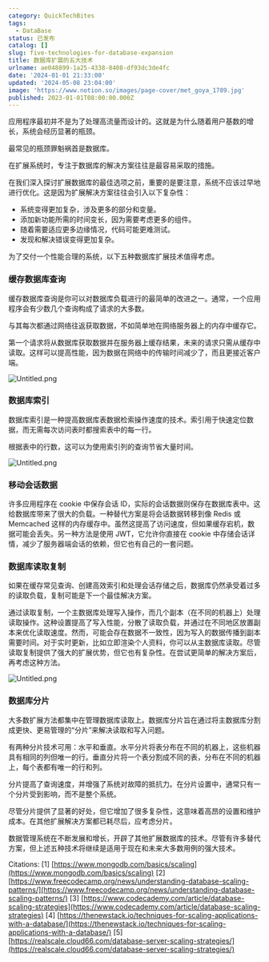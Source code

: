 ```yaml
---
category: QuickTechBites
tags:
  - DataBase
status: 已发布
catalog: []
slug: five-technologies-for-database-expansion
title: 数据库扩展的五大技术
urlname: ae048899-1a25-4338-8408-df93dc3de4fc
date: '2024-01-01 21:33:00'
updated: '2024-05-08 23:04:00'
image: 'https://www.notion.so/images/page-cover/met_goya_1789.jpg'
published: 2023-01-01T08:00:00.000Z
---
```


应用程序最初并不是为了处理高流量而设计的。这就是为什么随着用户基数的增长，系统会经历显著的瓶颈。


最常见的瓶颈罪魁祸首是数据库。


在扩展系统时，专注于数据库的解决方案往往是最容易采取的措施。


在我们深入探讨扩展数据库的最佳选项之前，重要的是要注意，系统不应该过早地进行优化。这是因为扩展解决方案往往会引入以下复杂性：

- 系统变得更加复杂，涉及更多的部分和变量。
- 添加新功能所需的时间变长，因为需要考虑更多的组件。
- 随着需要适应更多边缘情况，代码可能更难测试。
- 发现和解决错误变得更加复杂。

为了交付一个性能合理的系统，以下五种数据库扩展技术值得考虑。


### **缓存数据库查询**


缓存数据库查询是你可以对数据库负载进行的最简单的改进之一。通常，一个应用程序会有少数几个查询构成了请求的大多数。


与其每次都通过网络往返获取数据，不如简单地在网络服务器上的内存中缓存它。


第一个请求将从数据库获取数据并在服务器上缓存结果，未来的请求只需从缓存中读取。这样可以提高性能，因为数据在网络中的传输时间减少了，而且更接近客户端。


![Untitled.png](https://prod-files-secure.s3.us-west-2.amazonaws.com/5d24fe63-e567-4804-86f9-9fdc62e13082/90ccd300-8cb4-4392-a93f-76f7d0b7f352/Untitled.png?X-Amz-Algorithm=AWS4-HMAC-SHA256&X-Amz-Content-Sha256=UNSIGNED-PAYLOAD&X-Amz-Credential=ASIAZI2LB46622WEH3FS%2F20250323%2Fus-west-2%2Fs3%2Faws4_request&X-Amz-Date=20250323T053703Z&X-Amz-Expires=3600&X-Amz-Security-Token=IQoJb3JpZ2luX2VjEHMaCXVzLXdlc3QtMiJIMEYCIQCK7AAcKHdGgR%2FP%2BRvmVO8kVBOaA6%2FCRCJW9O3d%2FdiX7wIhAPnMiXOkeyzfSKAnxg1nGq9A8dyw8IDvU86ENPvGenZ8KogECMv%2F%2F%2F%2F%2F%2F%2F%2F%2F%2FwEQABoMNjM3NDIzMTgzODA1Igw2K2RuLkW7VVYTaGQq3AMjjzQ35VkEGnhT%2F9ellU04Ofwm7LCADUx2BVT2O5EQmeLaa2UWjk%2BIMyNhigjHuNde4CBfwkAPGY9HWnVk0iAGlxf6eKOEws6MF7I8NIxntuGev8ReQF%2F7F%2BQQANM9kM%2Fji%2FHPeCYE8knYj8O0HouGdaDmtnLNeQUMX%2BUiGAxGbJAVIkqY5lgHNqzePKFpN%2BPfrI9u7zUI6LciuqcsDxnpBD5zEQphpt9XWdtVPw0VfoGv27SzkqkcbT441F6fQbCdsktdDPZRjgwYDOUBIX9C1LnDfoJuuFpKF6yffxh0GMjaEga3hGCRAOIDhTs64K3MuCCP0SBIb2QC0YE4jw%2FIbd543MhHwTnShhU4EyRZ8HyXMFv0fU3IW36m%2BA%2Flo4se743nzVaLRO21gxDMJpJriPmXdn0Hw40KQl6duLbsWD4lewaL5kiUjfVqp4BOuSImGbd80em6u1k8FgQIFb56ary9RurjYdDNihhzTQkAcJEVFcD0ehpCc5R7vs6TQh%2B2x6sB3EXJJjrC%2Fo6U0U4Pi1%2FhHvWORQnPo0m%2FuttwenzUAPYRj9VQmJAcc1mt0OrT1BauQejoc64D0hzWmgjFuS%2F5Llgzd3ZyxkSPkfu%2BA6kCBwHvGiB0z6MwnjDL4P2%2BBjqkAcL6D5YNtOfC4uoZriQBXPE6fswz07G0Ufcumq97XthcR1MOpap9Dd%2F%2BYeaxbJWZ9tEQX4Vp2RZAMrZx0fY0KSdBt%2F6PYh%2B%2FsKCB%2BHaCMv8HpXJgRR%2F15ZMwKMPN2UXvPPKygYThO1Ll4shhGeMkGCwAMMXwl6YTb8qHwUcJJ8Sy3ApCr7MYni5UgCufR6fEauLVbV%2FmcbA1fIA5pjEwHHSRum0B&X-Amz-Signature=8d94db2c5fec35420c49eaa794deedaaaa918f3fdd56ebb208002cce7f3579e1&X-Amz-SignedHeaders=host&x-id=GetObject)


### **数据库索引**


数据库索引是一种提高数据库表数据检索操作速度的技术。索引用于快速定位数据，而无需每次访问表时都搜索表中的每一行。


根据表中的行数，这可以为使用索引列的查询节省大量时间。


![Untitled.png](https://prod-files-secure.s3.us-west-2.amazonaws.com/5d24fe63-e567-4804-86f9-9fdc62e13082/d4109739-24f9-4adf-abd6-8eec0d12f3c8/Untitled.png?X-Amz-Algorithm=AWS4-HMAC-SHA256&X-Amz-Content-Sha256=UNSIGNED-PAYLOAD&X-Amz-Credential=ASIAZI2LB46622WEH3FS%2F20250323%2Fus-west-2%2Fs3%2Faws4_request&X-Amz-Date=20250323T053703Z&X-Amz-Expires=3600&X-Amz-Security-Token=IQoJb3JpZ2luX2VjEHMaCXVzLXdlc3QtMiJIMEYCIQCK7AAcKHdGgR%2FP%2BRvmVO8kVBOaA6%2FCRCJW9O3d%2FdiX7wIhAPnMiXOkeyzfSKAnxg1nGq9A8dyw8IDvU86ENPvGenZ8KogECMv%2F%2F%2F%2F%2F%2F%2F%2F%2F%2FwEQABoMNjM3NDIzMTgzODA1Igw2K2RuLkW7VVYTaGQq3AMjjzQ35VkEGnhT%2F9ellU04Ofwm7LCADUx2BVT2O5EQmeLaa2UWjk%2BIMyNhigjHuNde4CBfwkAPGY9HWnVk0iAGlxf6eKOEws6MF7I8NIxntuGev8ReQF%2F7F%2BQQANM9kM%2Fji%2FHPeCYE8knYj8O0HouGdaDmtnLNeQUMX%2BUiGAxGbJAVIkqY5lgHNqzePKFpN%2BPfrI9u7zUI6LciuqcsDxnpBD5zEQphpt9XWdtVPw0VfoGv27SzkqkcbT441F6fQbCdsktdDPZRjgwYDOUBIX9C1LnDfoJuuFpKF6yffxh0GMjaEga3hGCRAOIDhTs64K3MuCCP0SBIb2QC0YE4jw%2FIbd543MhHwTnShhU4EyRZ8HyXMFv0fU3IW36m%2BA%2Flo4se743nzVaLRO21gxDMJpJriPmXdn0Hw40KQl6duLbsWD4lewaL5kiUjfVqp4BOuSImGbd80em6u1k8FgQIFb56ary9RurjYdDNihhzTQkAcJEVFcD0ehpCc5R7vs6TQh%2B2x6sB3EXJJjrC%2Fo6U0U4Pi1%2FhHvWORQnPo0m%2FuttwenzUAPYRj9VQmJAcc1mt0OrT1BauQejoc64D0hzWmgjFuS%2F5Llgzd3ZyxkSPkfu%2BA6kCBwHvGiB0z6MwnjDL4P2%2BBjqkAcL6D5YNtOfC4uoZriQBXPE6fswz07G0Ufcumq97XthcR1MOpap9Dd%2F%2BYeaxbJWZ9tEQX4Vp2RZAMrZx0fY0KSdBt%2F6PYh%2B%2FsKCB%2BHaCMv8HpXJgRR%2F15ZMwKMPN2UXvPPKygYThO1Ll4shhGeMkGCwAMMXwl6YTb8qHwUcJJ8Sy3ApCr7MYni5UgCufR6fEauLVbV%2FmcbA1fIA5pjEwHHSRum0B&X-Amz-Signature=88b9a1e3503d0065a18818643d39a361f4db68ebee53c53a4d6b763918659a17&X-Amz-SignedHeaders=host&x-id=GetObject)


### **移动会话数据**


许多应用程序在 cookie 中保存会话 ID，实际的会话数据则保存在数据库表中。这给数据库带来了很大的负载。一种替代方案是将会话数据转移到像 Redis 或 Memcached 这样的内存缓存中。虽然这提高了访问速度，但如果缓存宕机，数据可能会丢失。另一种方法是使用 JWT，它允许你直接在 cookie 中存储会话详情，减少了服务器端会话的依赖，但它也有自己的一套问题。


### **数据库读取复制**


如果在缓存常见查询、创建高效索引和处理会话存储之后，数据库仍然承受着过多的读取负载，复制可能是下一个最佳解决方案。


通过读取复制，一个主数据库处理写入操作，而几个副本（在不同的机器上）处理读取操作。这种设置提高了写入性能，分散了读取负载，并通过在不同地区放置副本来优化读取速度。然而，可能会存在数据不一致性，因为写入的数据传播到副本需要时间。对于实时更新，比如立即渲染个人资料，你可以从主数据库读取。尽管读取复制提供了强大的扩展优势，但它也有复杂性。在尝试更简单的解决方案后，再考虑这种方法。


![Untitled.png](https://prod-files-secure.s3.us-west-2.amazonaws.com/5d24fe63-e567-4804-86f9-9fdc62e13082/24928cbe-8502-42c3-8c51-57b72171cc67/Untitled.png?X-Amz-Algorithm=AWS4-HMAC-SHA256&X-Amz-Content-Sha256=UNSIGNED-PAYLOAD&X-Amz-Credential=ASIAZI2LB46622WEH3FS%2F20250323%2Fus-west-2%2Fs3%2Faws4_request&X-Amz-Date=20250323T053703Z&X-Amz-Expires=3600&X-Amz-Security-Token=IQoJb3JpZ2luX2VjEHMaCXVzLXdlc3QtMiJIMEYCIQCK7AAcKHdGgR%2FP%2BRvmVO8kVBOaA6%2FCRCJW9O3d%2FdiX7wIhAPnMiXOkeyzfSKAnxg1nGq9A8dyw8IDvU86ENPvGenZ8KogECMv%2F%2F%2F%2F%2F%2F%2F%2F%2F%2FwEQABoMNjM3NDIzMTgzODA1Igw2K2RuLkW7VVYTaGQq3AMjjzQ35VkEGnhT%2F9ellU04Ofwm7LCADUx2BVT2O5EQmeLaa2UWjk%2BIMyNhigjHuNde4CBfwkAPGY9HWnVk0iAGlxf6eKOEws6MF7I8NIxntuGev8ReQF%2F7F%2BQQANM9kM%2Fji%2FHPeCYE8knYj8O0HouGdaDmtnLNeQUMX%2BUiGAxGbJAVIkqY5lgHNqzePKFpN%2BPfrI9u7zUI6LciuqcsDxnpBD5zEQphpt9XWdtVPw0VfoGv27SzkqkcbT441F6fQbCdsktdDPZRjgwYDOUBIX9C1LnDfoJuuFpKF6yffxh0GMjaEga3hGCRAOIDhTs64K3MuCCP0SBIb2QC0YE4jw%2FIbd543MhHwTnShhU4EyRZ8HyXMFv0fU3IW36m%2BA%2Flo4se743nzVaLRO21gxDMJpJriPmXdn0Hw40KQl6duLbsWD4lewaL5kiUjfVqp4BOuSImGbd80em6u1k8FgQIFb56ary9RurjYdDNihhzTQkAcJEVFcD0ehpCc5R7vs6TQh%2B2x6sB3EXJJjrC%2Fo6U0U4Pi1%2FhHvWORQnPo0m%2FuttwenzUAPYRj9VQmJAcc1mt0OrT1BauQejoc64D0hzWmgjFuS%2F5Llgzd3ZyxkSPkfu%2BA6kCBwHvGiB0z6MwnjDL4P2%2BBjqkAcL6D5YNtOfC4uoZriQBXPE6fswz07G0Ufcumq97XthcR1MOpap9Dd%2F%2BYeaxbJWZ9tEQX4Vp2RZAMrZx0fY0KSdBt%2F6PYh%2B%2FsKCB%2BHaCMv8HpXJgRR%2F15ZMwKMPN2UXvPPKygYThO1Ll4shhGeMkGCwAMMXwl6YTb8qHwUcJJ8Sy3ApCr7MYni5UgCufR6fEauLVbV%2FmcbA1fIA5pjEwHHSRum0B&X-Amz-Signature=59f0b3351f504b770f2d7def9925a277abcca7df00c14c5710a860aaeb7b5df0&X-Amz-SignedHeaders=host&x-id=GetObject)


### **数据库分片**


大多数扩展方法都集中在管理数据库读取上。数据库分片旨在通过将主数据库分割成更快、更易管理的“分片”来解决读取和写入问题。


有两种分片技术可用：水平和垂直。水平分片将表分布在不同的机器上，这些机器具有相同的列但唯一的行。垂直分片将一个表分割成不同的表，分布在不同的机器上，每个表都有唯一的行和列。


分片提高了查询速度，并增强了系统对故障的抵抗力。在分片设置中，通常只有一个分片受到影响，而不是整个系统。


尽管分片提供了显著的好处，但它增加了很多复杂性，这意味着高昂的设置和维护成本。在其他扩展解决方案都已耗尽后，应考虑分片。


数据管理系统在不断发展和增长，开辟了其他扩展数据库的技术。尽管有许多替代方案，但上述五种技术将继续是适用于现在和未来大多数用例的强大技术。


Citations:
[1] [https://www.mongodb.com/basics/scaling](https://www.mongodb.com/basics/scaling)
[2] [https://www.freecodecamp.org/news/understanding-database-scaling-patterns/](https://www.freecodecamp.org/news/understanding-database-scaling-patterns/)
[3] [https://www.codecademy.com/article/database-scaling-strategies](https://www.codecademy.com/article/database-scaling-strategies)
[4] [https://thenewstack.io/techniques-for-scaling-applications-with-a-database/](https://thenewstack.io/techniques-for-scaling-applications-with-a-database/)
[5] [https://realscale.cloud66.com/database-server-scaling-strategies/](https://realscale.cloud66.com/database-server-scaling-strategies/)

